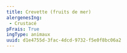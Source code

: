 ```yaml
---
title: Crevette (fruits de mer)
alergenesIng:
 - Crustacé
pFrais: True
ingType: animaux
uuid: d1e4755d-3fac-4dcd-9732-f5e0f8bc06a2
---
```

